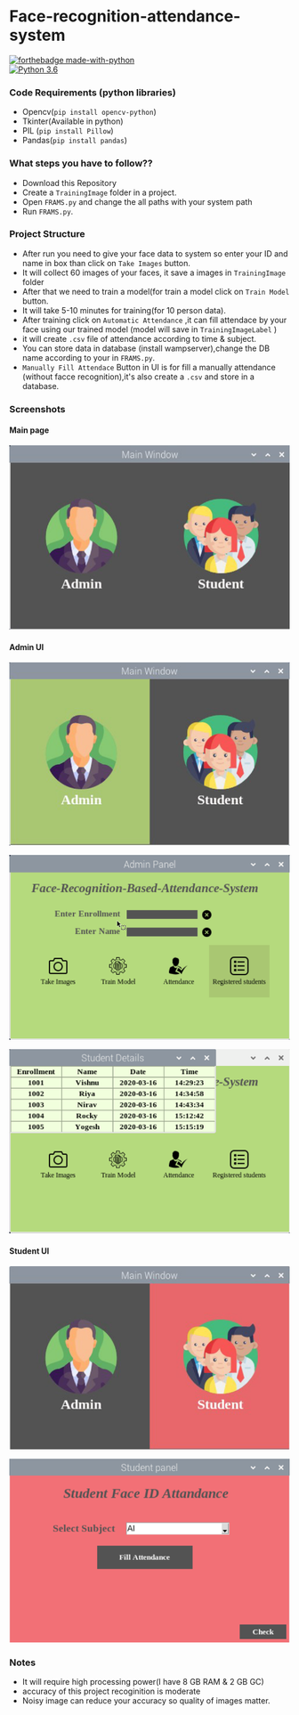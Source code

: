 # Face-recognition-attendance-system

[![forthebadge made-with-python](http://ForTheBadge.com/images/badges/made-with-python.svg)](https://www.python.org/)                 
[![Python 3.6](https://img.shields.io/badge/python-3.6-blue.svg)](https://www.python.org/downloads/release/python-360/)   

### Code Requirements (python libraries)
- Opencv(`pip install opencv-python`)
- Tkinter(Available in python)
- PIL (`pip install Pillow`)
- Pandas(`pip install pandas`)

### What steps you have to follow??
- Download this Repository 
- Create a `TrainingImage` folder in a project.
- Open `FRAMS.py` and change the all paths with your system path
- Run `FRAMS.py`.

### Project Structure

- After run you need to give your face data to system so enter your ID and name in box than click on `Take Images` button.
- It will collect 60 images of your faces, it save a images in `TrainingImage` folder
- After that we need to train a model(for train a model click on `Train Model` button.
- It will take 5-10 minutes for training(for 10 person data).
- After training click on `Automatic Attendance` ,it can fill attendace by your face using our trained model (model will save in `TrainingImageLabel` )
- it will create `.csv` file of attendance according to time & subject.
- You can store data in database (install wampserver),change the DB name according to your in `FRAMS.py`.
- `Manually Fill Attendace` Button in UI is for fill a manually attendance (without facce recognition),it's also create a `.csv` and store in a database.

### Screenshots

#### Main page
![img](Src/1.png)

#### Admin UI
![img](Src/2.png)

![img](Src/3.png)

![img](Src/4.png)

#### Student UI
![img](Src/6.png)

![img](Src/7.png)

### Notes
- It will require high processing power(I have 8 GB RAM & 2 GB GC)
- accuracy of this project recoginition is moderate
- Noisy image can reduce your accuracy so quality of images matter.
